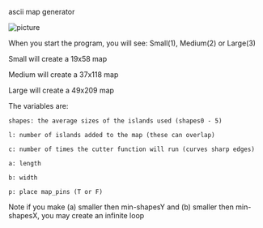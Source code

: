 ascii map generator

![picture](/AMG-medium-example.PNG) 

When you start the program, you will see:
	Small(1), Medium(2) or Large(3)

Small will create a 19x58 map

Medium will create a 37x118 map

Large will create a 49x209 map


The variables are:

	shapes: the average sizes of the islands used (shapes0 - 5)

	l: number of islands added to the map (these can overlap)

	c: number of times the cutter function will run (curves sharp edges)

	a: length

	b: width

	p: place map_pins (T or F)

Note if you make (a) smaller then min-shapesY and (b) smaller then min-shapesX, you may create an infinite loop

